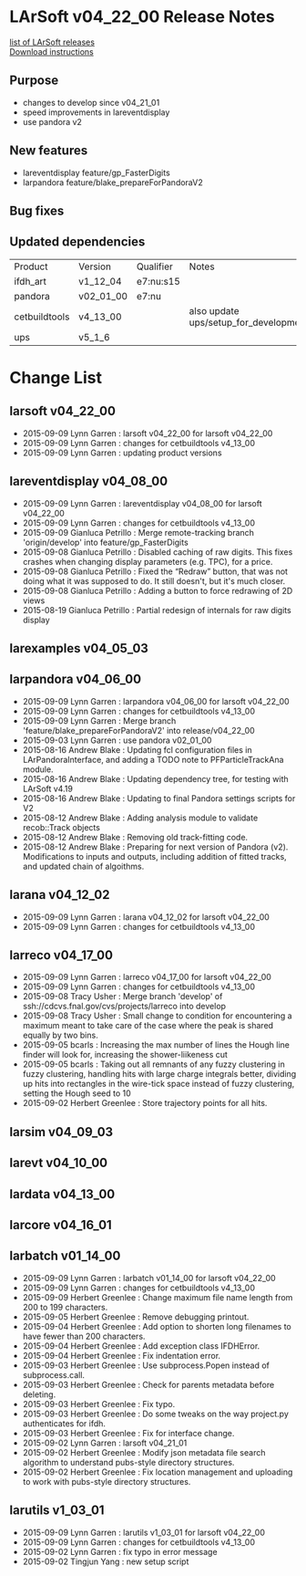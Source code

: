 # LArSoft v04_22_00 Release Notes



[list of LArSoft releases](LArSoft_release_list)  
[Download instructions](https://scisoft.fnal.gov/scisoft/bundles/larsoft/v04_22_00/larsoft-v04_22_00.html)

## Purpose

-   changes to develop since v04_21_01
-   speed improvements in lareventdisplay
-   use pandora v2

## New features

-   lareventdisplay feature/gp_FasterDigits
-   larpandora feature/blake_prepareForPandoraV2

## Bug fixes

## Updated dependencies

|               |           |           |                                       |
|---------------|-----------|-----------|---------------------------------------|
| Product       | Version   | Qualifier | Notes                                 |
| ifdh_art      | v1_12_04  | e7:nu:s15 |                                       |
| pandora       | v02_01_00 | e7:nu     |                                       |
| cetbuildtools | v4_13_00  |           | also update ups/setup_for_development |
| ups           | v5_1_6   |           |                                       |

# Change List

## larsoft v04_22_00

-   2015-09-09 Lynn Garren : larsoft v04_22_00 for larsoft v04_22_00
-   2015-09-09 Lynn Garren : changes for cetbuildtools v4_13_00
-   2015-09-09 Lynn Garren : updating product versions

## lareventdisplay v04_08_00

-   2015-09-09 Lynn Garren : lareventdisplay v04_08_00 for larsoft v04_22_00
-   2015-09-09 Lynn Garren : changes for cetbuildtools v4_13_00
-   2015-09-09 Gianluca Petrillo : Merge remote-tracking branch 'origin/develop' into feature/gp_FasterDigits
-   2015-09-08 Gianluca Petrillo : Disabled caching of raw digits. This fixes crashes when changing display parameters (e.g. TPC), for a price.
-   2015-09-08 Gianluca Petrillo : Fixed the “Redraw” button, that was not doing what it was supposed to do. It still doesn't, but it's much closer.
-   2015-09-08 Gianluca Petrillo : Adding a button to force redrawing of 2D views
-   2015-08-19 Gianluca Petrillo : Partial redesign of internals for raw digits display

## larexamples v04_05_03

## larpandora v04_06_00

-   2015-09-09 Lynn Garren : larpandora v04_06_00 for larsoft v04_22_00
-   2015-09-09 Lynn Garren : changes for cetbuildtools v4_13_00
-   2015-09-09 Lynn Garren : Merge branch 'feature/blake_prepareForPandoraV2' into release/v04_22_00
-   2015-09-03 Lynn Garren : use pandora v02_01_00
-   2015-08-16 Andrew Blake : Updating fcl configuration files in LArPandoraInterface, and adding a TODO note to PFParticleTrackAna module.
-   2015-08-16 Andrew Blake : Updating dependency tree, for testing with LArSoft v4.19
-   2015-08-16 Andrew Blake : Updating to final Pandora settings scripts for V2
-   2015-08-12 Andrew Blake : Adding analysis module to validate recob::Track objects
-   2015-08-12 Andrew Blake : Removing old track-fitting code.
-   2015-08-12 Andrew Blake : Preparing for next version of Pandora (v2). Modifications to inputs and outputs, including addition of fitted tracks, and updated chain of algoithms.

## larana v04_12_02

-   2015-09-09 Lynn Garren : larana v04_12_02 for larsoft v04_22_00
-   2015-09-09 Lynn Garren : changes for cetbuildtools v4_13_00

## larreco v04_17_00

-   2015-09-09 Lynn Garren : larreco v04_17_00 for larsoft v04_22_00
-   2015-09-09 Lynn Garren : changes for cetbuildtools v4_13_00
-   2015-09-08 Tracy Usher : Merge branch 'develop' of ssh://cdcvs.fnal.gov/cvs/projects/larreco into develop
-   2015-09-08 Tracy Usher : Small change to condition for encountering a maximum meant to take care of the case where the peak is shared equally by two bins.
-   2015-09-05 bcarls : Increasing the max number of lines the Hough line finder will look for, increasing the shower-liikeness cut
-   2015-09-05 bcarls : Taking out all remnants of any fuzzy clustering in fuzzy clustering, handling hits with large charge integrals better, dividing up hits into rectangles in the wire-tick space instead of fuzzy clustering, setting the Hough seed to 10
-   2015-09-02 Herbert Greenlee : Store trajectory points for all hits.

## larsim v04_09_03

## larevt v04_10_00

## lardata v04_13_00

## larcore v04_16_01

## larbatch v01_14_00

-   2015-09-09 Lynn Garren : larbatch v01_14_00 for larsoft v04_22_00
-   2015-09-09 Lynn Garren : changes for cetbuildtools v4_13_00
-   2015-09-09 Herbert Greenlee : Change maximum file name length from 200 to 199 characters.
-   2015-09-05 Herbert Greenlee : Remove debugging printout.
-   2015-09-04 Herbert Greenlee : Add option to shorten long filenames to have fewer than 200 characters.
-   2015-09-04 Herbert Greenlee : Add exception class IFDHError.
-   2015-09-04 Herbert Greenlee : Fix indentation error.
-   2015-09-03 Herbert Greenlee : Use subprocess.Popen instead of subprocess.call.
-   2015-09-03 Herbert Greenlee : Check for parents metadata before deleting.
-   2015-09-03 Herbert Greenlee : Fix typo.
-   2015-09-03 Herbert Greenlee : Do some tweaks on the way project.py authenticates for ifdh.
-   2015-09-03 Herbert Greenlee : Fix for interface change.
-   2015-09-02 Lynn Garren : larsoft v04_21_01
-   2015-09-02 Herbert Greenlee : Modify json metadata file search algorithm to understand pubs-style directory structures.
-   2015-09-02 Herbert Greenlee : Fix location management and uploading to work with pubs-style directory structures.

## larutils v1_03_01

-   2015-09-09 Lynn Garren : larutils v1_03_01 for larsoft v04_22_00
-   2015-09-09 Lynn Garren : changes for cetbuildtools v4_13_00
-   2015-09-02 Lynn Garren : fix typo in error message
-   2015-09-02 Tingjun Yang : new setup script
